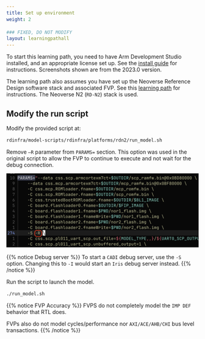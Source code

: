 ```yaml
---
title: Set up environment
weight: 2

### FIXED, DO NOT MODIFY
layout: learningpathall
---
```


To start this learning path, you need to have Arm Development Studio installed, and an appropriate license set up. See the [install guide](/install-guides/armds) for instructions. Screenshots shown are from the 2023.0 version.

The learning path also assumes you have set up the Neoverse Reference Design software stack and associated FVP. See this [learning path](/learning-paths/servers-and-cloud-computing/refinfra-quick-start/) for instructions. The Neoverse N2 (`RD-N2`) stack is used.

## Modify the run script

Modify the provided script at:

```bash
rdinfra/model-scripts/rdinfra/platforms/rdn2/run_model.sh
```
Remove `–R` parameter from `PARAMS=` section. This option was used in the original script to allow the FVP to continue to execute and not wait for the debug connection.

![modify parameters alt-text#center](images/modify_params.png "Figure 1. Modify run_model.sh")

{{% notice Debug server %}}
To start a `CADI` debug server, use the `-S` option. Changing this to `-I` would start an `Iris` debug server instead.
{{% /notice %}}

Run the script to launch the model.
```bash
./run_model.sh
```

{{% notice FVP Accuracy %}}
FVPS do not completely model the `IMP DEF` behavior that RTL does.

FVPs also do not model cycles/performance nor `AXI/ACE/AHB/CHI` bus level transactions.
{{% /notice %}}
